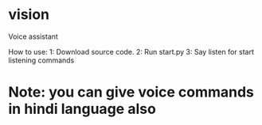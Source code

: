 # vision
Voice assistant

How to use:
1: Download source code.
2: Run start.py
3: Say listen for start listening commands

# Note: you can give voice commands in hindi language also

